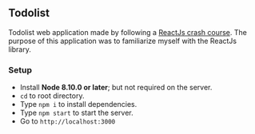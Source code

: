 ## Todolist
Todolist web application made by following a [ReactJs crash course](https://www.youtube.com/watch?v=sBws8MSXN7A).
The purpose of this application was to familiarize myself with the ReactJs library.

### Setup
* Install **Node 8.10.0 or later**; but not required on the server.
* `cd` to root directory.
* Type `npm i` to install dependencies.
* Type `npm start` to start the server.
* Go to `http://localhost:3000`
